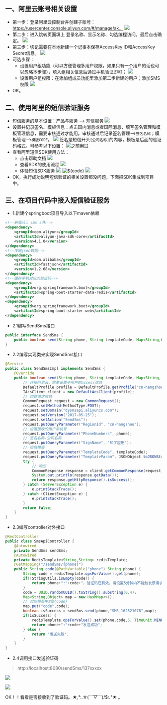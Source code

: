 ## 一、阿里云账号相关设置
- 第一步：登录阿里云控制台并创建子账号：https://usercenter.console.aliyun.com/#/manage/ak。
![](./alisms/1key.png)
- 第二步：进入跳转页面填上 登录名称、显示名称、勾选编程访问。最后点击确定。
![](./alisms/2key.png)
- 第三步：切记需要在本地新建一个记事本保存AccessKey ID和AccessKey Secret信息。
![](./alisms/3key.png)
- 可选步骤：
    - 设置用户组功能（可以方便管理多用户权限，如果只有一个用户的话也可以忽略本步骤），填入组相关信息后通过手机验证即可；
    ![](./alisms/4key.png)
    - 设置用户组权限：在添加组成员功能里添加第二步新建的用户；添加SMS权限
    ![](./alisms/5key.png)
- OK。

## 二、使用阿里的短信验证服务
- 短信服务的基本设置：产品与服务 --> 短信服务
![](./alisms/6key.png)
- 设置并记录签名、模板信息：点击国内消息或者国际消息，填写签名管理和模板管理信息，需要审核通过才能用。审核通过后记录签名管理-->`签名名称`；模板管理-->`模版CODE`。
![](./alisms/7key.png)
签名是短信开头`[公司名称]`的内容，模板是后面的验证码格式。可参考以下设置：
![之前用过](./alisms/8key.png)
- 查看阿里短信SDK使用方法：
    - 点击帮助文档
    ![](./alisms/9key.png)
    - 查看SDK的使用流程
    ![](./alisms/10key.png)
    - 体验短信SDK服务
    ![](./alisms/11key.png)
    ![${code}](./alisms/12key.png)
    ![](./alisms/13key.jpg)
- OK，执行成功说明短信验证的相关设置都没问题，下面把SDK集成到项目中。    

## 三、在项目代码中接入短信验证服务
- 1.新建个springboot项目导入以下maven依赖
```xml
<!--新版ali sms sdk-->
<dependency>
    <groupId>com.aliyun</groupId>
    <artifactId>aliyun-java-sdk-core</artifactId>
    <version>4.1.0</version>
</dependency>
<!--传输json数据-->
<dependency>
    <groupId>com.alibaba</groupId>
    <artifactId>fastjson</artifactId>
    <version>1.2.68</version>
</dependency>
<!--缓存手机对应的验证码-->
<dependency>
    <groupId>org.springframework.boot</groupId>
    <artifactId>spring-boot-starter-data-redis</artifactId>
</dependency>
<dependency>
    <groupId>org.springframework.boot</groupId>
    <artifactId>spring-boot-starter-web</artifactId>
</dependency>
```

- 2.1编写SendSms接口
```java
public interface SendSms {
    public boolean send(String phone, String templateCode, Map<String,Object> params);
}
```
- 2.2编写实现类来实现SendSms接口
```java
@Service
public class SendSmsImpl implements SendSms {
    @Override
    public boolean send(String phone, String templateCode, Map<String, Object> params) {
        // 连接阿里云，需要设置子用户的access信息
        DefaultProfile profile = DefaultProfile.getProfile("cn-hangzhou", "<accessKeyId>", "<accessSecret>");
        IAcsClient client = new DefaultAcsClient(profile);
        // 构建请求信息
        CommonRequest request = new CommonRequest();
        request.setMethod(MethodType.POST);
        request.setDomain("dysmsapi.aliyuncs.com");
        request.setVersion("2017-05-25");
        request.setAction("SendSms");
        request.putQueryParameter("RegionId", "cn-hangzhou");
        // 设置接收的用户手机号
        request.putQueryParameter("PhoneNumbers", phone);
        // 签名名称-公司名称
        request.putQueryParameter("SignName", "知了应用");
        // 短信模板
        request.putQueryParameter("TemplateCode", templateCode);
        request.putQueryParameter("TemplateParam", JSONObject.toJSONString(params));
        try {
            // 响应
            CommonResponse response = client.getCommonResponse(request);
            System.out.println(response.getData());
            return response.getHttpResponse().isSuccess();
        } catch (ServerException e) {
            e.printStackTrace();
        } catch (ClientException e) {
            e.printStackTrace();
        }
        return false;
    }
}
```
- 2.3编写controller对外接口
```java
@RestController
public class SmsApiController {
    @Autowired
    private SendSms sendSms;
    @Autowired
    private RedisTemplate<String,String> redisTemplate;
    @GetMapping("/sendSms/{phone}")
    public String code(@PathVariable("phone") String phone) {
        String code = redisTemplate.opsForValue().get(phone);
        if(!StringUtils.isEmpty(code)) {
            return phone+":"+code+"，验证码还有效，请设置5分钟内不能触发该请求";
        }
        code = UUID.randomUUID().toString().substring(0,4);
        Map<String,Object> map = new HashMap<>();
        // 对应模板中的${code}
        map.put("code",code);
        boolean isSuccess = sendSms.send(phone,"SMS_162521078",map);
        if(isSuccess) {
            redisTemplate.opsForValue().set(phone,code,5, TimeUnit.MINUTES);
            return phone+":"+code+"发送成功";
        } else {
            return "发送失败";
        }
    }
}
```
- 2.4调用接口发送验证码
> http://localhost:8080/sendSms/137xxxxx


![](./alisms/14key.png)

![](./alisms/15key.jpg)

OK！！看看是否接收到了验证码。*★,°*:.☆(￣▽￣)/$:*.°★* 。